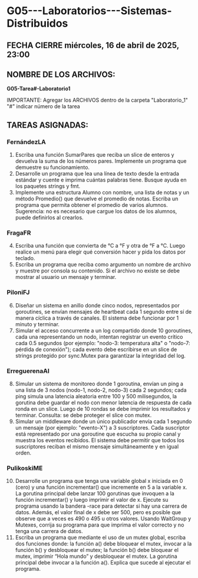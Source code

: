 # G05---Laboratorios---Sistemas-Distribuidos
## FECHA CIERRE miércoles, 16 de abril de 2025, 23:00
## NOMBRE DE LOS ARCHIVOS:
**G05-Tarea#-Laboratorio1**

IMPORTANTE: Agregar los ARCHIVOS dentro de la carpeta "Laboratorio_1"
"#" indicar número de la tarea
## TAREAS ASIGNADAS:
### FernándezLA
1. Escriba una función SumarPares que reciba un slice de enteros y devuelva la suma de los
números pares. Implemente un programa que demuestre su funcionamiento.
2. Desarrolle un programa que lea una línea de texto desde la entrada estándar y cuente e
imprima cuántas palabras tiene. Busque ayuda en los paquetes strings y fmt.
3. Implemente una estructura Alumno con nombre, una lista de notas y un método Promedio()
que devuelve el promedio de notas. Escriba un programa que permita obtener el promedio
de varios alumnos. Sugerencia: no es necesario que cargue los datos de los alumnos, puede
definirlos al crearlos.
### FragaFR
4. Escriba una función que convierta de °C a °F y otra de °F a °C. Luego realice un menú para
elegir qué conversión hacer y pida los datos por teclado.
5. Escriba un programa que reciba como argumento un nombre de archivo y muestre por
consola su contenido. Si el archivo no existe se debe mostrar al usuario un mensaje y
terminar.
### PiloniFJ
6. Diseñar un sistema en anillo donde cinco nodos, representados por goroutines, se envían
mensajes de heartbeat cada 1 segundo entre sí de manera cíclica a través de canales. El
sistema debe funcionar por 1 minuto y terminar.
7. Simular el acceso concurrente a un log compartido donde 10 goroutines, cada una
representando un nodo, intentan registrar un evento crítico cada 0.5 segundos (por ejemplo:
"nodo-3: temperatura alta" o "nodo-7: pérdida de conexión"); cada evento debe escribirse en
un slice de strings protegido por sync.Mutex para garantizar la integridad del log.
### ErreguerenaAI
8. Simular un sistema de monitoreo donde 1 goroutina, envían un ping a una lista de 3 nodos
(nodo-1, nodo-2, nodo-3) cada 2 segundos; cada ping simula una latencia aleatoria entre 100
y 500 milisegundos, la gorutina debe guardar el nodo con menor latencia de respuesta de
cada ronda en un slice. Luego de 10 rondas se debe imprimir los resultados y terminar.
Consulta: se debe proteger el slice con mutex.
9. Simular un middleware donde un único publicador envía cada 1 segundo un mensaje (por
ejemplo: "evento-X") a 3 suscriptores. Cada suscriptor está representado por una goroutine
que escucha su propio canal y muestra los eventos recibidos. El sistema debe permitir que
todos los suscriptores reciban el mismo mensaje simultáneamente y en igual orden.
### PulikoskiME
10. Desarrolle un programa que tenga una variable global x iniciada en 0 (cero) y una función
incrementar() que incremente en 5 a la variable x. La gorutina principal debe lanzar 100
gorutinas que invoquen a la función incrementar() y luego imprimir el valor de x. Ejecute su
programa usando la bandera -race para detectar si hay una carrera de datos. Además, el valor
final de x debe ser 500, pero es posible que observe que a veces es 490 o 495 u otros
valores. Usando WaitGroup y Mutexes, corrija su programa para que imprima el valor
correcto y no tenga una carrera de datos.
11. Escriba un programa que mediante el uso de un mutex global, escriba dos funciones donde:
la función a() debe bloquear el mutex, invocar a la función b() y desbloquear el mutex; la
función b() debe bloquear el mutex, imprimir “Hola mundo” y desbloquear el mutex. La
gorutina principal debe invocar a la función a(). Explica que sucede al ejecutar el programa.
